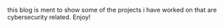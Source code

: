 this blog is ment to show some of the projects i have worked on that are cybersecurity related. Enjoy!

